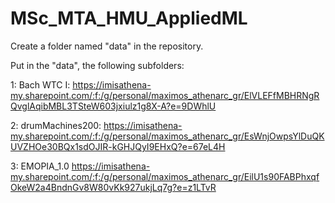 # MSc_MTA_HMU_AppliedML

Create a folder named "data" in the repository.

Put in the "data", the following subfolders:

1: Bach WTC I:
https://imisathena-my.sharepoint.com/:f:/g/personal/maximos_athenarc_gr/ElVLEFfMBHRNgRQvglAqibMBL3TSteW603jxiulz1g8X-A?e=9DWhlU

2: drumMachines200:
https://imisathena-my.sharepoint.com/:f:/g/personal/maximos_athenarc_gr/EsWnjOwpsYlDuQKUVZHOe30BQx1sdOJIR-kGHJQyI9EHxQ?e=67eL4H

3: EMOPIA\_1.0
https://imisathena-my.sharepoint.com/:f:/g/personal/maximos_athenarc_gr/EilU1s90FABPhxqfOkeW2a4BndnGv8W80vKk927ukjLq7g?e=z1LTvR
